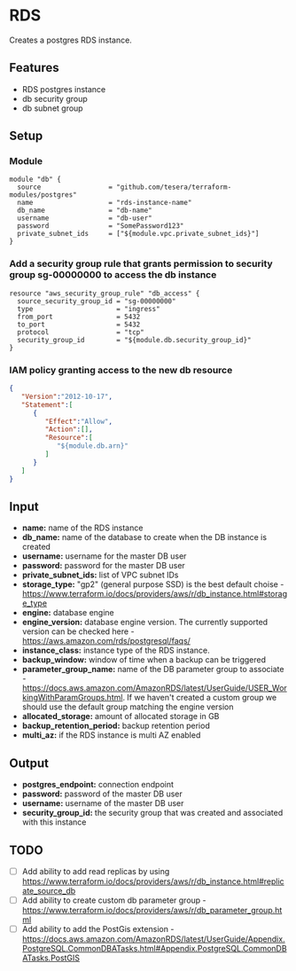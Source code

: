 # RDS
Creates a postgres RDS instance.

## Features
- RDS postgres instance
- db security group 
- db subnet group

## Setup

### Module

```hcl-terraform
module "db" {
  source                 = "github.com/tesera/terraform-modules/postgres"
  name                   = "rds-instance-name"
  db_name                = "db-name"
  username               = "db-user"
  password               = "SomePassword123"
  private_subnet_ids     = ["${module.vpc.private_subnet_ids}"]
}
```

### Add a security group rule that grants permission to security group sg-00000000 to access the db instance
```hcl-terraform
resource "aws_security_group_rule" "db_access" {
  source_security_group_id = "sg-00000000"
  type                     = "ingress"
  from_port                = 5432
  to_port                  = 5432
  protocol                 = "tcp"
  security_group_id        = "${module.db.security_group_id}"
}
```

### IAM policy granting access to the new db resource
```json
{
   "Version":"2012-10-17",
   "Statement":[
      {
         "Effect":"Allow",
         "Action":[],
         "Resource":[
            "${module.db.arn}"
         ]
      }
   ]
}
```

## Input

- **name:** name of the RDS instance
- **db_name:** name of the database to create when the DB instance is created
- **username:** username for the master DB user
- **password:** password for the master DB user
- **private_subnet_ids:** list of VPC subnet IDs
- **storage_type:** "gp2" (general purpose SSD) is the best default choise - https://www.terraform.io/docs/providers/aws/r/db_instance.html#storage_type
- **engine:** database engine
- **engine_version:** database engine version. The currently supported version can be checked here - https://aws.amazon.com/rds/postgresql/faqs/
- **instance_class:** instance type of the RDS instance.
- **backup_window:** window of time when a backup can be triggered
- **parameter_group_name:** name of the DB parameter group to associate - https://docs.aws.amazon.com/AmazonRDS/latest/UserGuide/USER_WorkingWithParamGroups.html. If we haven't created a custom group we should use the default group matching the engine version
- **allocated_storage:** amount of allocated storage in GB
- **backup_retention_period:** backup retention period
- **multi_az:** if the RDS instance is multi AZ enabled

## Output

- **postgres_endpoint:** connection endpoint
- **password:** password of the master DB user
- **username:** username of the master DB user
- **security_group_id:** the security group that was created and associated with this instance


## TODO
- [ ] Add ability to add read replicas by using https://www.terraform.io/docs/providers/aws/r/db_instance.html#replicate_source_db
- [ ] Add ability to create custom db parameter group - https://www.terraform.io/docs/providers/aws/r/db_parameter_group.html
- [ ] Add ability to add the PostGis extension - https://docs.aws.amazon.com/AmazonRDS/latest/UserGuide/Appendix.PostgreSQL.CommonDBATasks.html#Appendix.PostgreSQL.CommonDBATasks.PostGIS
